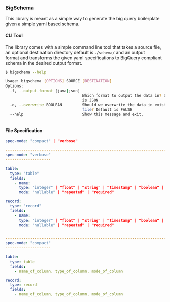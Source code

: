 ### BigSchema

This library is meant as a simple way to generate the big query boilerplate   
given a simple yaml based schema.


#### CLI Tool

The library comes with a simple command line tool that takes a source file,    
an optional destination directory default is ```./schema/``` and an output    
format and transforms the given yaml specifications to BigQuery compliant    
schema in the desired output format.

```bash
$ bigschema --help

Usage: bigschema [OPTIONS] SOURCE [DESTINATION]
Options:
  -f, --output-format [java|json]
                                  Which format to output the data in? Default
                                  is JSON
  -o, --overwrite BOOLEAN         Should we overwrite the data in existing
                                  file? Default is FALSE
  --help                          Show this message and exit.
  
```


#### File Specification

```yaml
spec-mode: "compact" | "verbose"

---------------------------------------------------------------------------------
spec-mode: "verbose"
--------------------

table:
  type: "table"
  fields:
    - name:
      type: "integer" | "float" | "string" | "timestamp" | "boolean" | "bytes" | "record_name"
      mode: "nullable" | "repeated" | "required"

record:
  type: "record"
  fields:
    - name:
      type: "integer" | "float" | "string" | "timestamp" | "boolean" | "bytes" | "record_name"
      mode: "nullable" | "repeated" | "required"


----------------------------------------------------------------------------------
spec-mode: "compact"
--------------------

table:
  type: table
  fields:
    - name_of_column, type_of_column, mode_of_column

record:
  type: record
  fields:
    - name_of_column, type_of_column, mode_of_column
```
